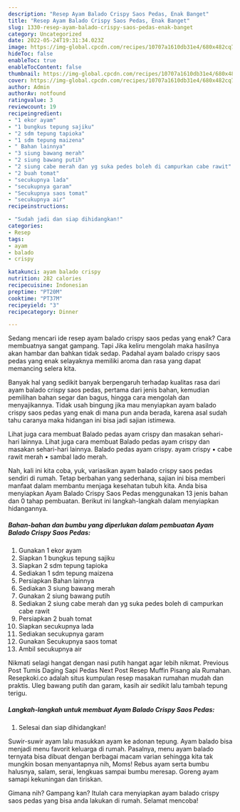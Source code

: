 ```yaml
---
description: "Resep Ayam Balado Crispy Saos Pedas, Enak Banget"
title: "Resep Ayam Balado Crispy Saos Pedas, Enak Banget"
slug: 1330-resep-ayam-balado-crispy-saos-pedas-enak-banget
category: Uncategorized
date: 2022-05-24T19:31:34.023Z
image: https://img-global.cpcdn.com/recipes/10707a1610db31e4/680x482cq70/ayam-balado-crispy-saos-pedas-foto-resep-utama.jpg
hideToc: false
enableToc: true
enableTocContent: false
thumbnail: https://img-global.cpcdn.com/recipes/10707a1610db31e4/680x482cq70/ayam-balado-crispy-saos-pedas-foto-resep-utama.jpg
cover: https://img-global.cpcdn.com/recipes/10707a1610db31e4/680x482cq70/ayam-balado-crispy-saos-pedas-foto-resep-utama.jpg
author: Admin
authorAv: notfound
ratingvalue: 3
reviewcount: 19
recipeingredient:
- "1 ekor ayam"
- "1 bungkus tepung sajiku"
- "2 sdm tepung tapioka"
- "1 sdm tepung maizena"
- " Bahan lainnya"
- "3 siung bawang merah"
- "2 siung bawang putih"
- "2 siung cabe merah dan yg suka pedes boleh di campurkan cabe rawit"
- "2 buah tomat"
- "secukupnya lada"
- "secukupnya garam"
- "Secukupnya saos tomat"
- "secukupnya air"
recipeinstructions:

- "Sudah jadi dan siap dihidangkan!"
categories:
- Resep
tags:
- ayam
- balado
- crispy

katakunci: ayam balado crispy 
nutrition: 282 calories
recipecuisine: Indonesian
preptime: "PT20M"
cooktime: "PT37M"
recipeyield: "3"
recipecategory: Dinner

---
```



Sedang mencari ide resep ayam balado crispy saos pedas yang enak? Cara membuatnya sangat gampang. Tapi Jika keliru mengolah maka hasilnya akan hambar dan bahkan tidak sedap. Padahal ayam balado crispy saos pedas yang enak selayaknya memiliki aroma dan rasa yang dapat memancing selera kita.


Banyak hal yang sedikit banyak berpengaruh terhadap kualitas rasa dari ayam balado crispy saos pedas, pertama dari jenis bahan, kemudian pemilihan bahan segar dan bagus, hingga cara mengolah dan menyajikannya. Tidak usah bingung jika mau menyiapkan ayam balado crispy saos pedas yang enak di mana pun anda berada, karena asal sudah tahu caranya maka hidangan ini bisa jadi sajian istimewa.

Lihat juga cara membuat Balado pedas ayam crispy dan masakan sehari-hari lainnya. Lihat juga cara membuat Balado pedas ayam crispy dan masakan sehari-hari lainnya. Balado pedas ayam crispy. ayam crispy • cabe rawit merah • sambal lado merah.


Nah, kali ini kita coba, yuk, variasikan ayam balado crispy saos pedas sendiri di rumah. Tetap berbahan yang sederhana, sajian ini bisa memberi manfaat dalam membantu menjaga kesehatan tubuh kita. Anda bisa menyiapkan Ayam Balado Crispy Saos Pedas menggunakan 13 jenis bahan dan 0 tahap pembuatan. Berikut ini langkah-langkah dalam menyiapkan hidangannya.

<!--inarticleads1-->

##### Bahan-bahan dan bumbu yang diperlukan dalam pembuatan Ayam Balado Crispy Saos Pedas:

1. Gunakan 1 ekor ayam
1. Siapkan 1 bungkus tepung sajiku
1. Siapkan 2 sdm tepung tapioka
1. Sediakan 1 sdm tepung maizena
1. Persiapkan  Bahan lainnya
1. Sediakan 3 siung bawang merah
1. Gunakan 2 siung bawang putih
1. Sediakan 2 siung cabe merah dan yg suka pedes boleh di campurkan cabe rawit
1. Persiapkan 2 buah tomat
1. Siapkan secukupnya lada
1. Sediakan secukupnya garam
1. Gunakan Secukupnya saos tomat
1. Ambil secukupnya air


Nikmati selagi hangat dengan nasi putih hangat agar lebih nikmat. Previous Post Tumis Daging Sapi Pedas Next Post Resep Muffin Pisang ala Rumahan. Resepkoki.co adalah situs kumpulan resep masakan rumahan mudah dan praktis. Uleg bawang putih dan garam, kasih air sedikit lalu tambah tepung terigu. 

<!--inarticleads2-->

##### Langkah-langkah untuk membuat Ayam Balado Crispy Saos Pedas:


1. Selesai dan siap dihidangkan!

Suwir-suwir ayam lalu masukkan ayam ke adonan tepung. Ayam balado bisa menjadi menu favorit keluarga di rumah. Pasalnya, menu ayam balado ternyata bisa dibuat dengan berbagai macam varian sehingga kita tak mungkin bosan menyantapnya nih, Moms! Rebus ayam serta bumbu halusnya, salam, serai, lengkuas sampai bumbu meresap. Goreng ayam samapi kekuningan dan tiriskan. 

Gimana nih? Gampang kan? Itulah cara menyiapkan ayam balado crispy saos pedas yang bisa anda lakukan di rumah. Selamat mencoba!
